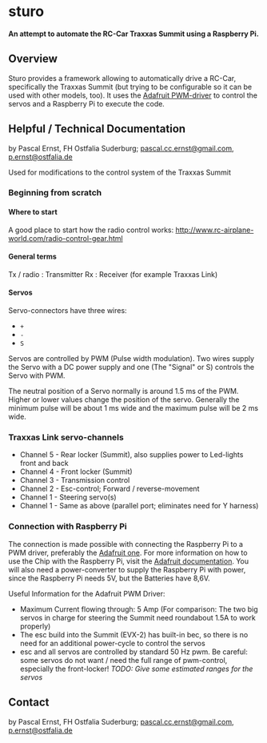 sturo
=====
**An attempt to automate the RC-Car Traxxas Summit using a Raspberry Pi.**

## Overview

Sturo provides a framework allowing to automatically drive a RC-Car, specifically the Traxxas Summit (but trying to be configurable so it can be used with other models, too).
It uses the [Adafruit PWM-driver](http://www.adafruit.com/products/815) to control the servos and a Raspberry Pi to execute the code.


## Helpful / Technical Documentation

by Pascal Ernst, FH Ostfalia Suderburg;
pascal.cc.ernst@gmail.com, p.ernst@ostfalia.de

Used for modifications to the control system of the Traxxas Summit

### Beginning from scratch

#### Where to start

A good place to start how the radio control works:
	http://www.rc-airplane-world.com/radio-control-gear.html


#### General terms

Tx / radio : Transmitter
Rx : Receiver (for example Traxxas Link)


#### Servos

Servo-connectors have three wires:

 * `+`
 * `-`
 * `S`

Servos are controlled by PWM (Pulse width modulation). Two wires supply the
Servo with a DC power supply and one (The "Signal" or S) controls the Servo
with PWM.

The neutral position of a Servo normally is around 1.5 ms of the PWM.
Higher or lower values change the position of the servo.
Generally the minimum pulse will be about 1 ms wide and the maximum pulse will be 2 ms wide.


### Traxxas Link servo-channels

 * Channel 5 - Rear locker (Summit), also supplies power to Led-lights front and back
 * Channel 4 - Front locker (Summit)
 * Channel 3 - Transmission control
 * Channel 2 - Esc-control; Forward / reverse-movement
 * Channel 1 - Steering servo(s)
 * Channel 1 - Same as above (parallel port; eliminates need for Y harness)

### Connection with Raspberry Pi

The connection is made possible with connecting the Raspberry Pi to a PWM driver, preferably the [Adafruit one](http://www.adafruit.com/products/815).
For more information on how to use the Chip with the Raspberry Pi, visit the [Adafruit documentation](http://learn.adafruit.com/adafruit-16-channel-servo-driver-with-raspberry-pi).
You will also need a power-converter to supply the Raspberry Pi with power, since the Raspberry Pi needs 5V, but the Batteries have 8,6V.

Useful Information for the Adafruit PWM Driver:

 * Maximum Current flowing through: 5 Amp
 	(For comparison: The two big servos in charge for steering the Summit need roundabout 1.5A to work properly)
 * The esc build into the Summit (EVX-2) has built-in bec, so there is no need for an additional power-cycle to control     the servos
 * esc and all servos are controlled by standard 50 Hz pwm. Be careful: some servos do not want / need the full range of    pwm-control, especially the front-locker! *TODO: Give some estimated ranges for the servos* 

## Contact
by Pascal Ernst, FH Ostfalia Suderburg;
pascal.cc.ernst@gmail.com, p.ernst@ostfalia.de
